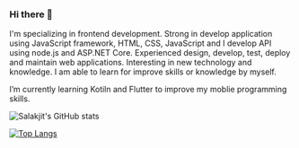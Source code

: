 ### Hi there 👋

I'm specializing in frontend development. Strong in develop application using JavaScript 
framework, HTML, CSS, JavaScript and I develop API using node.js and ASP.NET Core. Experienced 
design, develop, test, deploy and maintain web applications. Interesting in new technology and 
knowledge. I am able to learn for improve skills or knowledge by myself.

I’m currently learning Kotiln and Flutter to improve my moblie programming skills.


![Salakjit's GitHub stats](https://github-readme-stats.vercel.app/api?username=salakjitp&show_icons=true&theme=transparent&count_private=true)

[![Top Langs](https://github-readme-stats.vercel.app/api/top-langs/?username=salakjitp&layout=compact)](https://github.com/anuraghazra/github-readme-stats)


<!--
**salakjitp/salakjitp** is a ✨ _special_ ✨ repository because its `README.md` (this file) appears on your GitHub profile.

Here are some ideas to get you started:

- 🔭 I’m currently working on ...
- 🌱 I’m currently learning Kotiln, Flutter and React
- 👯 I’m looking to collaborate on ...
- 🤔 I’m looking for help with ...
- 💬 Ask me about ...
- 📫 How to reach me: ...
- 😄 Pronouns: ...
- ⚡ Fun fact: ...
-->
